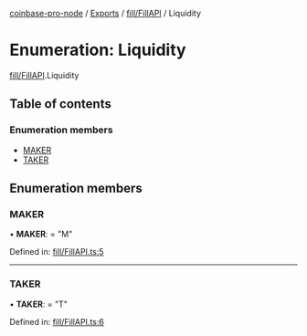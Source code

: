 [coinbase-pro-node](../../README.md) / [Exports](../../modules.md) / [fill/FillAPI](../../modules/fill_fillapi.md) / Liquidity

# Enumeration: Liquidity

[fill/FillAPI](../../modules/fill_fillapi.md).Liquidity

## Table of contents

### Enumeration members

- [MAKER](fillapi.liquidity.md#maker)
- [TAKER](fillapi.liquidity.md#taker)

## Enumeration members

### MAKER

• **MAKER**: = "M"

Defined in: [fill/FillAPI.ts:5](https://github.com/bennycode/coinbase-pro-node/blob/aa07e6d/src/fill/FillAPI.ts#L5)

---

### TAKER

• **TAKER**: = "T"

Defined in: [fill/FillAPI.ts:6](https://github.com/bennycode/coinbase-pro-node/blob/aa07e6d/src/fill/FillAPI.ts#L6)
